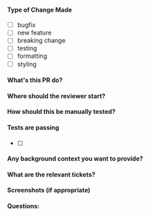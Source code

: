 #### Type of Change Made 
- [ ] bugfix 
- [ ] new feature 
- [ ] breaking change 
- [ ] testing 
- [ ] formatting 
- [ ] styling
#### What's this PR do?
#### Where should the reviewer start?
#### How should this be manually tested?
#### Tests are passing
- [ ] 
#### Any background context you want to provide?
#### What are the relevant tickets?
#### Screenshots (if appropriate)
#### Questions:
